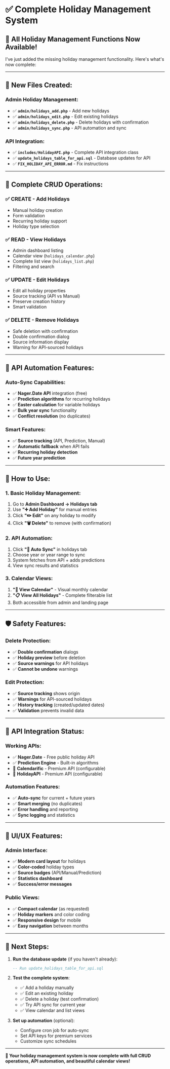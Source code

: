 # ✅ Complete Holiday Management System

## 🎉 **All Holiday Management Functions Now Available!**

I've just added the missing holiday management functionality. Here's what's now complete:

---

## 📁 **New Files Created:**

### **Admin Holiday Management:**
- ✅ **`admin/holidays_add.php`** - Add new holidays
- ✅ **`admin/holidays_edit.php`** - Edit existing holidays  
- ✅ **`admin/holidays_delete.php`** - Delete holidays with confirmation
- ✅ **`admin/holidays_sync.php`** - API automation and sync

### **API Integration:**
- ✅ **`includes/HolidayAPI.php`** - Complete API integration class
- ✅ **`update_holidays_table_for_api.sql`** - Database updates for API
- ✅ **`FIX_HOLIDAY_API_ERROR.md`** - Fix instructions

---

## 🔧 **Complete CRUD Operations:**

### **✅ CREATE** - Add Holidays
- Manual holiday creation
- Form validation
- Recurring holiday support
- Holiday type selection

### **✅ READ** - View Holidays  
- Admin dashboard listing
- Calendar view (`holidays_calendar.php`)
- Complete list view (`holidays_list.php`)
- Filtering and search

### **✅ UPDATE** - Edit Holidays
- Edit all holiday properties
- Source tracking (API vs Manual)
- Preserve creation history
- Smart validation

### **✅ DELETE** - Remove Holidays
- Safe deletion with confirmation
- Double confirmation dialog
- Source information display
- Warning for API-sourced holidays

---

## 🤖 **API Automation Features:**

### **Auto-Sync Capabilities:**
- ✅ **Nager.Date API** integration (free)
- ✅ **Prediction algorithms** for recurring holidays
- ✅ **Easter calculation** for variable holidays
- ✅ **Bulk year sync** functionality
- ✅ **Conflict resolution** (no duplicates)

### **Smart Features:**
- ✅ **Source tracking** (API, Prediction, Manual)
- ✅ **Automatic fallback** when API fails
- ✅ **Recurring holiday detection**
- ✅ **Future year prediction**

---

## 🎯 **How to Use:**

### **1. Basic Holiday Management:**
1. Go to **Admin Dashboard → Holidays tab**
2. Use **"➕ Add Holiday"** for manual entries
3. Click **"✏️ Edit"** on any holiday to modify
4. Click **"🗑️ Delete"** to remove (with confirmation)

### **2. API Automation:**
1. Click **"🔄 Auto Sync"** in holidays tab
2. Choose year or year range to sync
3. System fetches from API + adds predictions
4. View sync results and statistics

### **3. Calendar Views:**
1. **"📅 View Calendar"** - Visual monthly calendar
2. **"📋 View All Holidays"** - Complete filterable list
3. Both accessible from admin and landing page

---

## 🛡️ **Safety Features:**

### **Delete Protection:**
- ✅ **Double confirmation** dialogs
- ✅ **Holiday preview** before deletion
- ✅ **Source warnings** for API holidays
- ✅ **Cannot be undone** warnings

### **Edit Protection:**
- ✅ **Source tracking** shows origin
- ✅ **Warnings** for API-sourced holidays
- ✅ **History tracking** (created/updated dates)
- ✅ **Validation** prevents invalid data

---

## 🔄 **API Integration Status:**

### **Working APIs:**
- ✅ **Nager.Date** - Free public holiday API
- ✅ **Prediction Engine** - Built-in algorithms
- 🔧 **Calendarific** - Premium API (configurable)
- 🔧 **HolidayAPI** - Premium API (configurable)

### **Automation Features:**
- ✅ **Auto-sync** for current + future years
- ✅ **Smart merging** (no duplicates)
- ✅ **Error handling** and reporting
- ✅ **Sync logging** and statistics

---

## 🎨 **UI/UX Features:**

### **Admin Interface:**
- ✅ **Modern card layout** for holidays
- ✅ **Color-coded** holiday types
- ✅ **Source badges** (API/Manual/Prediction)
- ✅ **Statistics dashboard**
- ✅ **Success/error messages**

### **Public Views:**
- ✅ **Compact calendar** (as requested)
- ✅ **Holiday markers** and color coding
- ✅ **Responsive design** for mobile
- ✅ **Easy navigation** between months

---

## 🚀 **Next Steps:**

1. **Run the database update** (if you haven't already):
   ```sql
   -- Run update_holidays_table_for_api.sql
   ```

2. **Test the complete system**:
   - ✅ Add a holiday manually
   - ✅ Edit an existing holiday  
   - ✅ Delete a holiday (test confirmation)
   - ✅ Try API sync for current year
   - ✅ View calendar and list views

3. **Set up automation** (optional):
   - Configure cron job for auto-sync
   - Set API keys for premium services
   - Customize sync schedules

---

**🎉 Your holiday management system is now complete with full CRUD operations, API automation, and beautiful calendar views!**
